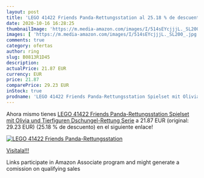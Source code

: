```yaml
---
layout: post
title: 'LEGO 41422 Friends Panda-Rettungsstation al 25.18 % de descuento'
date: 2020-10-16 16:28:25
thumbnailImage: 'https://m.media-amazon.com/images/I/514sEYcjjjL._SL200_.jpg'
images: [ 'https://m.media-amazon.com/images/I/514sEYcjjjL._SL200_.jpg' ]
comments: true
category: ofertas
author: ring
slug: B0813R1D45
description:
actualPrice: 21.87 EUR
currency: EUR
price: 21.87
comparePrice: 29.23 EUR
inStock: true
prodname: 'LEGO 41422 Friends Panda-Rettungsstation Spielset mit Olivia und Tierfiguren  Dschungel-Rettung Serie'
---
```


Ahora mismo tienes [LEGO 41422 Friends Panda-Rettungsstation Spielset mit Olivia und Tierfiguren  Dschungel-Rettung Serie](https://www.amazon.de/dp/B0813R1D45/?tag=tolees0ca-21) a 21.87 EUR (original: 29.23 EUR) (25.18 %  de descuento) en el siguiente enlace!

[![LEGO 41422 Friends Panda-Rettungsstation](https://m.media-amazon.com/images/I/514sEYcjjjL._SL200_.jpg)](https://www.amazon.de/dp/B0813R1D45/?tag=tolees0ca-21)

[Visítala!!!](https://www.amazon.de/dp/B0813R1D45/?tag=tolees0ca-21)

Links participate in Amazon Associate program and might generate a comission on qualifying sales
